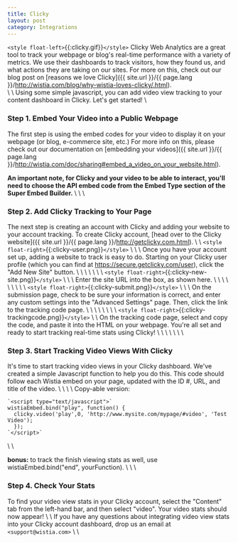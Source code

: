 ```yaml
---
title: Clicky
layout: post
category: Integrations
---
```


`<style float-left>`{{:clicky.gif}}`</style>` Clicky Web Analytics are a great tool to track your webpage or blog's real-time performance with a variety of metrics.  We use their dashboards to track visitors, how they found us, and what actions they are taking on our sites.  For more on this, check out our blog post on [reasons we love Clicky]({{ site.url }}/{{ page.lang }}/http://wistia.com/blog/why-wistia-loves-clicky/.html).  
\\
\\
Using some simple javascript, you can add video view tracking to your content dashboard in Clicky.  Let's get started!
\\
### Step 1. Embed Your Video into a Public Webpage

The first step is using the embed codes for your video to display it on your webpage (or blog, e-commerce site, etc.)  For more info on this, please check out our documentation on [embedding your videos]({{ site.url }}/{{ page.lang }}/http://wistia.com/doc/sharing#embed_a_video_on_your_website.html).

**An important note, for Clicky and your video to be able to interact, you'll need to choose the API embed code from the Embed Type section of the Super Embed Builder.**
\\
\\
\\
### Step 2. Add Clicky Tracking to Your Page

The next step is creating an account with Clicky and adding your website to your account tracking.  To create Clicky account, [head over to the Clicky website]({{ site.url }}/{{ page.lang }}/http://getclicky.com.html).
\\
\\
`<style float-right>`{{:clicky-user.png}}`</style>`
\\
\\
\\
Once you have your account set up, adding a website to track is easy to do.  Starting on your Clicky user profile (which you can find at https://secure.getclicky.com/user), click the "Add New Site" button.
\\
\\
\\
\\
\\
\\
\\
`<style float-right>`{{:clicky-new-site.png}}`</style>`
\\
\\
\\
Enter the site URL into the box, as shown here.
\\
\\
\\
\\
\\
\\
\\
\\
\\
`<style float-right>`{{:clicky-submit.png}}`</style>`
\\
\\
\\
On the submission page, check to be sure your information is correct, and enter any custom settings into the "Advanced Settings" page.  Then, click the link to the tracking code page.
\\
\\
\\
\\
\\
\\
\\
\\
`<style float-right>`{{:clicky-trackingcode.png}}`</style>`
\\
\\
On the tracking code page, select and copy the code, and paste it into the HTML on your webpage.  You're all set and ready to start tracking real-time stats using Clicky!
\\
\\
\\
\\
\\
\\
\\
### Step 3. Start Tracking Video Views With Clicky

It's time to start tracking video views in your Clicky dashboard.  We've created a simple Javascript function to help you do this. This code should follow each Wistia embed on your page, updated with the ID #, URL, and title of the video.
\\
\\
\\
\\
Copy-able version:

	
	`<script type="text/javascript">`
	wistiaEmbed.bind("play", function() {
	  clicky.video('play',0, 'http://www.mysite.com/mypage/#video', 'Test Video');
	  });
	`</script>`


\\
\\

**bonus:** to track the finish viewing stats as well, use wistiaEmbed.bind("end", yourFunction).
\\
\\
\\
### Step 4. Check Your Stats

To find your video view stats in your Clicky account, select the "Content" tab from the left-hand bar, and then select "video".  Your video stats should now appear!
\\
\\
If you have any questions about integrating video view stats into your Clicky account dashboard, drop us an email at `<support@wistia.com>`
\\
\\


